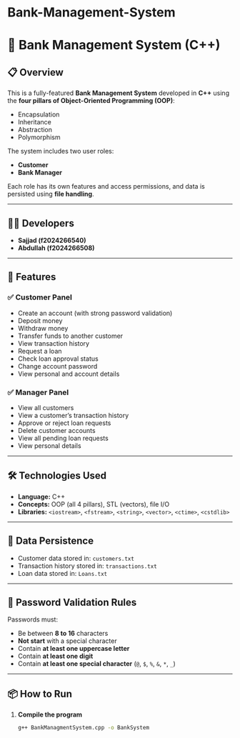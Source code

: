 # Bank-Management-System
# 🏦 Bank Management System (C++)

## 📋 Overview

This is a fully-featured **Bank Management System** developed in **C++** using the **four pillars of Object-Oriented Programming (OOP)**:
- Encapsulation
- Inheritance
- Abstraction
- Polymorphism

The system includes two user roles:
- **Customer**
- **Bank Manager**

Each role has its own features and access permissions, and data is persisted using **file handling**.

---

## 👨‍💼 Developers

- **Sajjad (f2024266540)**
- **Abdullah (f2024266508)**

---

## 🚀 Features

### ✅ Customer Panel
- Create an account (with strong password validation)
- Deposit money
- Withdraw money
- Transfer funds to another customer
- View transaction history
- Request a loan
- Check loan approval status
- Change account password
- View personal and account details

### ✅ Manager Panel
- View all customers
- View a customer’s transaction history
- Approve or reject loan requests
- Delete customer accounts
- View all pending loan requests
- View personal details

---

## 🛠️ Technologies Used

- **Language:** C++
- **Concepts:** OOP (all 4 pillars), STL (vectors), file I/O
- **Libraries:** `<iostream>`, `<fstream>`, `<string>`, `<vector>`, `<ctime>`, `<cstdlib>`

---

## 💾 Data Persistence

- Customer data stored in: `customers.txt`
- Transaction history stored in: `transactions.txt`
- Loan data stored in: `Loans.txt`

---

## 🔐 Password Validation Rules

Passwords must:
- Be between **8 to 16** characters
- **Not start** with a special character
- Contain **at least one uppercase letter**
- Contain **at least one digit**
- Contain **at least one special character** (`@`, `$`, `%`, `&`, `*`, `_`)

---

## 📦 How to Run

1. **Compile the program**
   ```bash
   g++ BankManagmentSystem.cpp -o BankSystem
